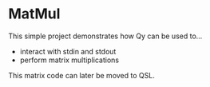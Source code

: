 # MatMul

This simple project demonstrates how Qy can be used to...
-   interact with stdin and stdout
-   perform matrix multiplications

This matrix code can later be moved to QSL.
